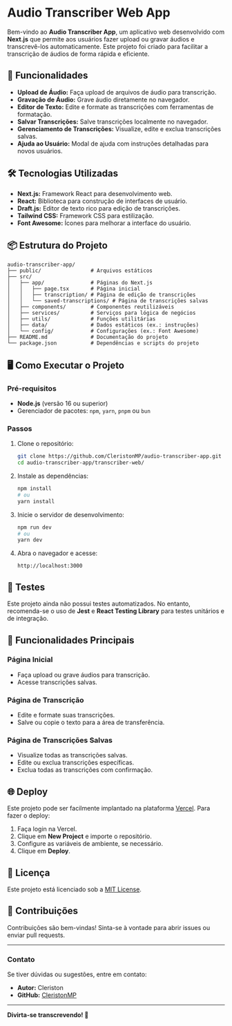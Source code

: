 # Audio Transcriber Web App

Bem-vindo ao **Audio Transcriber App**, um aplicativo web desenvolvido com **Next.js** que permite aos usuários fazer upload ou gravar áudios e transcrevê-los automaticamente. Este projeto foi criado para facilitar a transcrição de áudios de forma rápida e eficiente.

## 🚀 Funcionalidades

- **Upload de Áudio:** Faça upload de arquivos de áudio para transcrição.
- **Gravação de Áudio:** Grave áudio diretamente no navegador.
- **Editor de Texto:** Edite e formate as transcrições com ferramentas de formatação.
- **Salvar Transcrições:** Salve transcrições localmente no navegador.
- **Gerenciamento de Transcrições:** Visualize, edite e exclua transcrições salvas.
- **Ajuda ao Usuário:** Modal de ajuda com instruções detalhadas para novos usuários.

## 🛠️ Tecnologias Utilizadas

- **Next.js:** Framework React para desenvolvimento web.
- **React:** Biblioteca para construção de interfaces de usuário.
- **Draft.js:** Editor de texto rico para edição de transcrições.
- **Tailwind CSS:** Framework CSS para estilização.
- **Font Awesome:** Ícones para melhorar a interface do usuário.

## 📦 Estrutura do Projeto

```plaintext
audio-transcriber-app/
├── public/                # Arquivos estáticos
├── src/
│   ├── app/               # Páginas do Next.js
│   │   ├── page.tsx       # Página inicial
│   │   ├── transcription/ # Página de edição de transcrições
│   │   └── saved-transcriptions/ # Página de transcrições salvas
│   ├── components/        # Componentes reutilizáveis
│   ├── services/          # Serviços para lógica de negócios
│   ├── utils/             # Funções utilitárias
│   ├── data/              # Dados estáticos (ex.: instruções)
│   └── config/            # Configurações (ex.: Font Awesome)
├── README.md              # Documentação do projeto
└── package.json           # Dependências e scripts do projeto
```

## 🖥️ Como Executar o Projeto

### Pré-requisitos

- **Node.js** (versão 16 ou superior)
- Gerenciador de pacotes: `npm`, `yarn`, `pnpm` ou `bun`

### Passos

1. Clone o repositório:
   ```bash
   git clone https://github.com/CleristonMP/audio-transcriber-app.git
   cd audio-transcriber-app/transcriber-web/
   ```

2. Instale as dependências:
   ```bash
   npm install
   # ou
   yarn install
   ```

3. Inicie o servidor de desenvolvimento:
   ```bash
   npm run dev
   # ou
   yarn dev
   ```

4. Abra o navegador e acesse:
   ```
   http://localhost:3000
   ```

## 🧪 Testes

Este projeto ainda não possui testes automatizados. No entanto, recomenda-se o uso de **Jest** e **React Testing Library** para testes unitários e de integração.

## 📂 Funcionalidades Principais

### Página Inicial
- Faça upload ou grave áudios para transcrição.
- Acesse transcrições salvas.

### Página de Transcrição
- Edite e formate suas transcrições.
- Salve ou copie o texto para a área de transferência.

### Página de Transcrições Salvas
- Visualize todas as transcrições salvas.
- Edite ou exclua transcrições específicas.
- Exclua todas as transcrições com confirmação.

## 🌐 Deploy

Este projeto pode ser facilmente implantado na plataforma [Vercel](https://vercel.com/). Para fazer o deploy:

1. Faça login na Vercel.
2. Clique em **New Project** e importe o repositório.
3. Configure as variáveis de ambiente, se necessário.
4. Clique em **Deploy**.

## 📖 Licença

Este projeto está licenciado sob a [MIT License](LICENSE).

## 🤝 Contribuições

Contribuições são bem-vindas! Sinta-se à vontade para abrir issues ou enviar pull requests.

---

### **Contato**

Se tiver dúvidas ou sugestões, entre em contato:

- **Autor:** Cleriston
- **GitHub:** [CleristonMP](https://github.com/CleristonMP)

---
**Divirta-se transcrevendo! 🎉**
